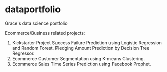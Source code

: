 # dataportfolio
Grace's data science portfolio

Ecommerce/Business related projects:
1. Kickstarter Project Success Failure Prediction using Logistic Regression and Random Forest. Pledging Amount Prediction by Decision Tree Regressor.
2. Ecommerce Customer Segmentation using K-means Clustering.
3. Ecommerce Sales Time Series Prediction using Facebook Prophet.


